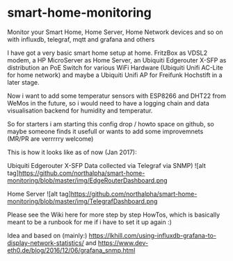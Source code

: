 # smart-home-monitoring
Monitor your Smart Home, Home Server, Home Network devices and so on with influxdb, telegraf, mqtt and grafana and others

I have got a very basic smart home setup at home. FritzBox as VDSL2 modem, a HP MicroServer as Home Server, an Ubiquiti Edgerouter X-SFP as distribution an PoE Switch for various WiFi Hardware (Ubiquiti Unifi AC-Lite for home network) and maybe a Ubiquiti Unifi AP for Freifunk Hochstift in a later stage.

Now i want to add some temperatur sensors with ESP8266 and DHT22 from WeMos in the future, so i would need to have a logging chain and data visualisation backend for humidity and temperatur.

So for starters i am starting this config drop / howto space on github, so maybe someone finds it usefull or wants to add some improvemnets (MR/PR are verrrrry welcome)

This is how it looks like as of now (Jan 2017):

Ubiquiti Edgerouter X-SFP Data collected via Telegraf via SNMP)
![alt tag]https://github.com/northalpha/smart-home-monitoring/blob/master/img/EdgeRouterDashboard.png

Home Server
![alt tag]https://github.com/northalpha/smart-home-monitoring/blob/master/img/TelegrafDashboard.png

Please see the Wiki here for more step by step HowTos, which is basically meant to be a runbook for me if i have to set it up again :)

Idea and based on (mainly:) https://lkhill.com/using-influxdb-grafana-to-display-network-statistics/ and https://www.dev-eth0.de/blog/2016/12/06/grafana_snmp.html
